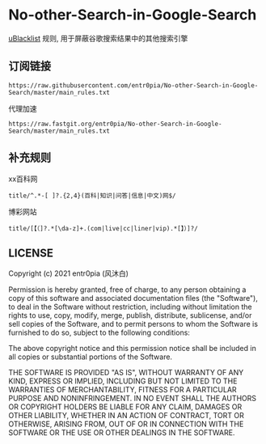 # No-other-Search-in-Google-Search

[uBlacklist](https://iorate.github.io/ublacklist/) 规则, 用于屏蔽谷歌搜索结果中的其他搜索引擎

## 订阅链接

```
https://raw.githubusercontent.com/entr0pia/No-other-Search-in-Google-Search/master/main_rules.txt
```

代理加速
```
https://raw.fastgit.org/entr0pia/No-other-Search-in-Google-Search/master/main_rules.txt
``` 

## 补充规则

xx百科网
```
title/^.*-[ ]?.{2,4}(百科|知识|问答|信息|中文)网$/
```

博彩网站
```
title/[【（]?.*[\da-z]+.(com|live|cc|liner|vip).*[】）]?/
```

## LICENSE

Copyright (c) 2021 entr0pia (风沐白)

Permission is hereby granted, free of charge, to any person obtaining a copy
of this software and associated documentation files (the "Software"), to deal
in the Software without restriction, including without limitation the rights
to use, copy, modify, merge, publish, distribute, sublicense, and/or sell
copies of the Software, and to permit persons to whom the Software is
furnished to do so, subject to the following conditions:

The above copyright notice and this permission notice shall be included in all
copies or substantial portions of the Software.

THE SOFTWARE IS PROVIDED "AS IS", WITHOUT WARRANTY OF ANY KIND, EXPRESS OR
IMPLIED, INCLUDING BUT NOT LIMITED TO THE WARRANTIES OF MERCHANTABILITY,
FITNESS FOR A PARTICULAR PURPOSE AND NONINFRINGEMENT. IN NO EVENT SHALL THE
AUTHORS OR COPYRIGHT HOLDERS BE LIABLE FOR ANY CLAIM, DAMAGES OR OTHER
LIABILITY, WHETHER IN AN ACTION OF CONTRACT, TORT OR OTHERWISE, ARISING FROM,
OUT OF OR IN CONNECTION WITH THE SOFTWARE OR THE USE OR OTHER DEALINGS IN THE
SOFTWARE.

